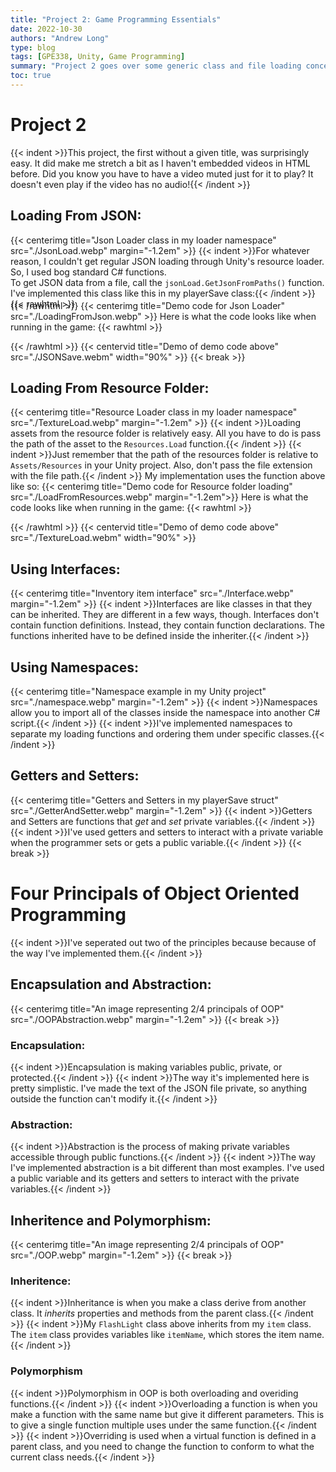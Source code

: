 ```yaml
---
title: "Project 2: Game Programming Essentials"
date: 2022-10-30
authors: "Andrew Long"
type: blog
tags: [GPE338, Unity, Game Programming]
summary: "Project 2 goes over some generic class and file loading concepts..."
toc: true
---
```


<!-- Header -->
# Project 2
{{< indent >}}This project, the first without a given title, was surprisingly easy. It did make me stretch a bit as I haven't embedded videos in HTML before. Did you know you have to have a video muted just for it to play? It doesn't even play if the video has no audio!{{< /indent >}}

<!-- Loading From JSON -->
## Loading From JSON:
{{< centerimg title="Json Loader class in my loader namespace" src="./JsonLoad.webp" margin="-1.2em" >}}
{{< indent >}}For whatever reason, I couldn't get regular JSON loading through Unity's resource loader. So, I used bog standard C# functions.<br>To get JSON data from a file, call the <code>jsonLoad.GetJsonFromPaths()</code> function. <br>I've implemented this class like this in my playerSave class:{{< /indent >}}
{{< rawhtml >}}<div style="margin-top: -2em; overflow: hidden;"></div>{{< /rawhtml >}}
{{< centerimg title="Demo code for Json Loader" src="./LoadingFromJson.webp" >}}
Here is what the code looks like when running in the game:
{{< rawhtml >}}<div style="margin: 1em 0 1em 0"></div>{{< /rawhtml >}}
{{< centervid title="Demo of demo code above" src="./JSONSave.webm" width="90%" >}}
{{< break >}}


<!-- Loading From Resources -->
## Loading From Resource Folder:
{{< centerimg title="Resource Loader class in my loader namespace" src="./TextureLoad.webp" margin="-1.2em" >}}
{{< indent >}}Loading assets from the resource folder is relatively easy. All you have to do is pass the path of the asset to the <code>Resources.Load</code> function.{{< /indent >}}
{{< indent >}}Just remember that the path of the resources folder is relative to <code>Assets/Resources</code> in your Unity project. Also, don't pass the file extension with the file path.{{< /indent >}}
My implementation uses the function above like so:
{{< centerimg title="Demo code for Resource folder loading" src="./LoadFromResources.webp" margin="-1.2em">}}
Here is what the code looks like when running in the game:
{{< rawhtml >}}<div style="margin: 1em 0 1em 0"></div>{{< /rawhtml >}}
{{< centervid title="Demo of demo code above" src="./TextureLoad.webm" width="90%" >}}

<!-- Using Interfaces -->
## Using Interfaces:
{{< centerimg title="Inventory item interface" src="./Interface.webp" margin="-1.2em" >}}
{{< indent >}}Interfaces are like classes in that they can be inherited. They are different in a few ways, though. Interfaces don't contain function definitions. Instead, they contain function declarations. The functions inherited have to be defined inside the inheriter.{{< /indent >}}

<!-- Using Namespaces -->
## Using Namespaces:
{{< centerimg title="Namespace example in my Unity project" src="./namespace.webp" margin="-1.2em" >}}
{{< indent >}}Namespaces allow you to import all of the classes inside the namespace into another C# script.{{< /indent >}}
{{< indent >}}I've implemented namespaces to separate my loading functions and ordering them under specific classes.{{< /indent >}}

<!-- Getters & Setters -->
## Getters and Setters:
{{< centerimg title="Getters and Setters in my playerSave struct" src="./GetterAndSetter.webp" margin="-1.2em" >}}
{{< indent >}}Getters and Setters are functions that <em>get</em> and <em>set</em> private variables.{{< /indent >}}
{{< indent >}}I've used getters and setters to interact with a private variable when the programmer sets or gets a public variable.{{< /indent >}}
{{< break >}}

<!-- Four principles -->
# Four Principals of Object Oriented Programming
{{< indent >}}I've seperated out two of the principles because because of the way I've implemented them.{{< /indent >}}

<!-- E & A -->
## Encapsulation and Abstraction:
{{< centerimg title="An image representing 2/4 principals of OOP" src="./OOPAbstraction.webp" margin="-1.2em" >}}
{{< break >}}

<!-- OOP Encapsulation -->
### Encapsulation:
{{< indent >}}Encapsulation is making variables public, private, or protected.{{< /indent >}}
{{< indent >}}The way it's implemented here is pretty simplistic. I've made the text of the JSON file private, so anything outside the function can't modify it.{{< /indent >}}

<!-- OOP Abstraction -->
### Abstraction:
{{< indent >}}Abstraction is the process of making private variables accessible through public functions.{{< /indent >}}
{{< indent >}}The way I've implemented abstraction is a bit different than most examples. I've used a public variable and its getters and setters to interact with the private variables.{{< /indent >}}

<!-- I & P -->
## Inheritence and Polymorphism:
{{< centerimg title="An image representing 2/4 principals of OOP" src="./OOP.webp" margin="-1.2em" >}}
{{< break >}}

<!-- OOP Inheritance -->
### Inheritence:
{{< indent >}}Inheritance is when you make a class derive from another class. It <em>inherits</em> <span class="underline-nh" title="variables">properties</span> and <span class="underline-nh" title="functions">methods</span> from the parent class.{{< /indent >}}
{{< indent >}}My <code>FlashLight</code> class above inherits from my <code>item</code> class. The <code>item</code> class provides variables like <code>itemName</code>, which stores the item name.{{< /indent >}}


<!-- OOP Polymorphism -->
### Polymorphism
{{< indent >}}Polymorphism in <span class="underline-nh" title="Object-oriented Programming">OOP</span> is both overloading and overiding functions.{{< /indent >}}
{{< indent >}}Overloading a function is when you make a function with the same name but give it different parameters. This is to give a single function multiple uses under the same function.{{< /indent >}}
{{< indent >}}Overriding is used when a virtual function is defined in a parent class, and you need to change the function to conform to what the current class needs.{{< /indent >}}

